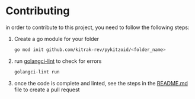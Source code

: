# Contributing
in order to contribute to this project, you need to follow the following steps:
1. Create a go module for your folder

    ```bash
    go mod init github.com/kitrak-rev/pykitzoid/<folder_name>
    ```

2. run [golangci-lint](https://github.com/golangci/golangci-lint) to check for errors

    ```bash
    golangci-lint run
    ```

3. once the code is complete and linted, see the steps in the [README.md](../README.md) file to create a pull request